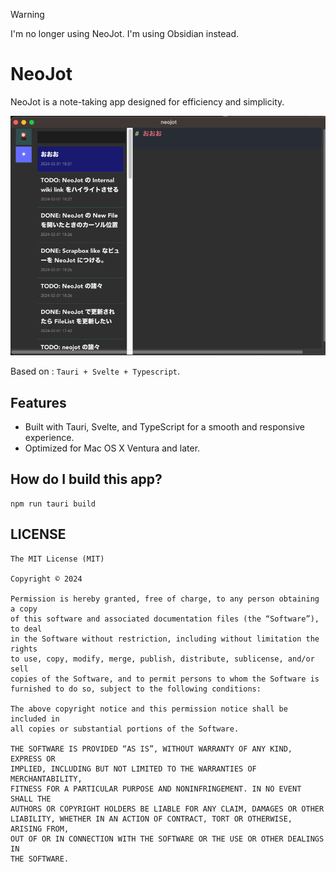 > [!WARNING]
> I'm no longer using NeoJot. I'm using Obsidian instead.

# NeoJot

NeoJot is a note-taking app designed for efficiency and simplicity.

![img.png](img.png)

Based on : `Tauri + Svelte + Typescript`.

## Features

* Built with Tauri, Svelte, and TypeScript for a smooth and responsive experience.
* Optimized for Mac OS X Ventura and later.

## How do I build this app?

    npm run tauri build

## LICENSE

    The MIT License (MIT)

    Copyright © 2024

    Permission is hereby granted, free of charge, to any person obtaining a copy
    of this software and associated documentation files (the “Software”), to deal
    in the Software without restriction, including without limitation the rights
    to use, copy, modify, merge, publish, distribute, sublicense, and/or sell
    copies of the Software, and to permit persons to whom the Software is
    furnished to do so, subject to the following conditions:

    The above copyright notice and this permission notice shall be included in
    all copies or substantial portions of the Software.

    THE SOFTWARE IS PROVIDED “AS IS”, WITHOUT WARRANTY OF ANY KIND, EXPRESS OR
    IMPLIED, INCLUDING BUT NOT LIMITED TO THE WARRANTIES OF MERCHANTABILITY,
    FITNESS FOR A PARTICULAR PURPOSE AND NONINFRINGEMENT. IN NO EVENT SHALL THE
    AUTHORS OR COPYRIGHT HOLDERS BE LIABLE FOR ANY CLAIM, DAMAGES OR OTHER
    LIABILITY, WHETHER IN AN ACTION OF CONTRACT, TORT OR OTHERWISE, ARISING FROM,
    OUT OF OR IN CONNECTION WITH THE SOFTWARE OR THE USE OR OTHER DEALINGS IN
    THE SOFTWARE.
